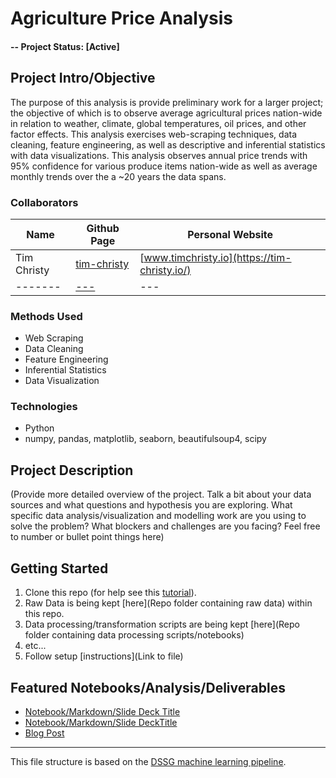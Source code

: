 # Agriculture Price Analysis

#### -- Project Status: [Active]

## Project Intro/Objective
The purpose of this analysis is provide preliminary work for a larger project; the objective of which is to observe average agricultural prices nation-wide in relation to weather, climate, global temperatures, oil prices, and other factor effects. This analysis exercises web-scraping techniques, data cleaning, feature engineering, as well as descriptive and inferential statistics with data visualizations. This analysis observes annual price trends with 95% confidence for various produce items nation-wide as well as average monthly trends over the a ~20 years the data spans.

### Collaborators
|Name     |  Github Page   |  Personal Website  |
|---------|-----------------|--------------------|
|Tim Christy | [tim-christy](https://github.com/tim-christy)| [www.timchristy.io](https://tim-christy.io/)  |
|-------| [---](#) | --- |

### Methods Used
* Web Scraping
* Data Cleaning
* Feature Engineering
* Inferential Statistics
* Data Visualization


### Technologies
* Python
* numpy, pandas, matplotlib, seaborn, beautifulsoup4, scipy


## Project Description
(Provide more detailed overview of the project.  Talk a bit about your data sources and what questions and hypothesis you are exploring. What specific data analysis/visualization and modelling work are you using to solve the problem? What blockers and challenges are you facing?  Feel free to number or bullet point things here)


## Getting Started

1. Clone this repo (for help see this [tutorial](https://help.github.com/articles/cloning-a-repository/)).
2. Raw Data is being kept [here](Repo folder containing raw data) within this repo.
3. Data processing/transformation scripts are being kept [here](Repo folder containing data processing scripts/notebooks)
4. etc...
5. Follow setup [instructions](Link to file)

## Featured Notebooks/Analysis/Deliverables
* [Notebook/Markdown/Slide Deck Title](#)
* [Notebook/Markdown/Slide DeckTitle](#)
* [Blog Post](#)

---

This file structure is based on the [DSSG machine learning pipeline](https://github.com/dssg/hitchhikers-guide/tree/master/sources/curriculum/0_before_you_start/pipelines-and-project-workflow).
